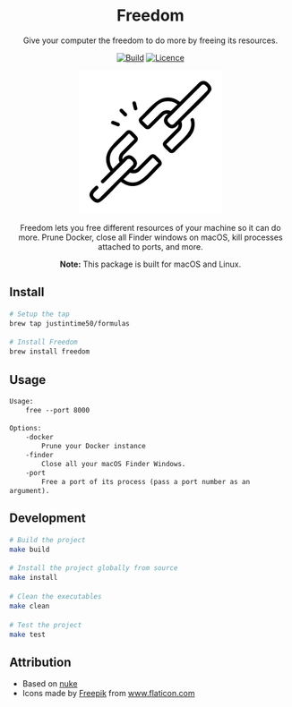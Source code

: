 <div align="center">

# Freedom

Give your computer the freedom to do more by freeing its resources.

[![Build](https://github.com/Justintime50/freedom/workflows/Build/badge.svg)](https://github.com/Justintime50/freedom/actions)
[![Licence](https://img.shields.io/github/license/justintime50/GitHub-archive)](LICENSE)

<img src="assets/showcase.png" alt="Showcase">

Freedom lets you free different resources of your machine so it can do more. Prune Docker, close all Finder windows on macOS, kill processes attached to ports, and more.

**Note:** This package is built for macOS and Linux.

</div>

## Install

```bash
# Setup the tap
brew tap justintime50/formulas

# Install Freedom
brew install freedom
```

## Usage

```
Usage:
    free --port 8000

Options:
    -docker
        Prune your Docker instance
    -finder
        Close all your macOS Finder Windows.
    -port
        Free a port of its process (pass a port number as an argument).
```

## Development

```bash
# Build the project
make build

# Install the project globally from source
make install

# Clean the executables
make clean

# Test the project
make test
```

## Attribution

* Based on [nuke](https://github.com/Matt-Gleich/nuke)
* Icons made by <a href="https://www.flaticon.com/authors/freepik" title="Freepik">Freepik</a> from <a href="https://www.flaticon.com/" title="Flaticon">www.flaticon.com</a>
